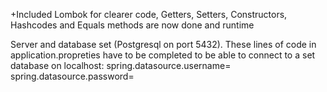 +Included Lombok for clearer code, Getters, Setters, Constructors, Hashcodes and Equals methods are now done and runtime 

Server and database set (Postgresql on port 5432). These lines of code in application.propreties have to be completed to be able to connect to a set database on localhost:
spring.datasource.username=
spring.datasource.password=
